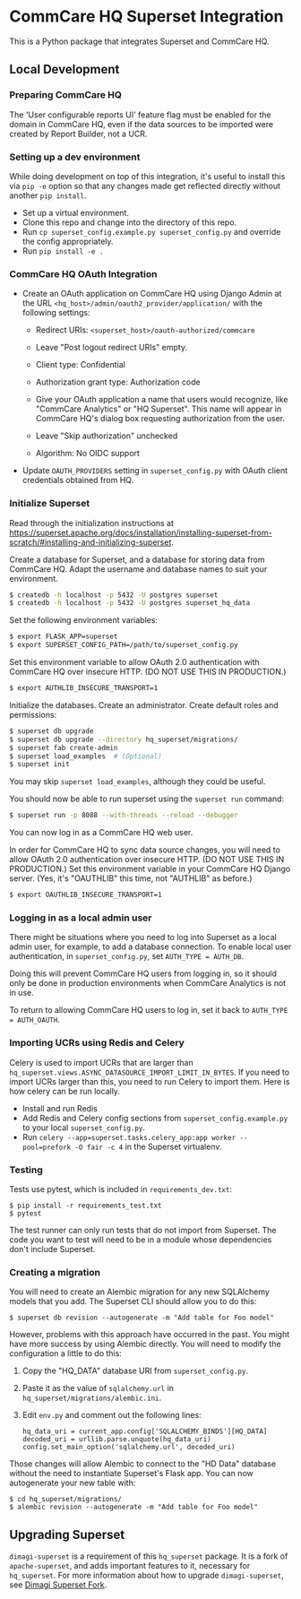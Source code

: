 CommCare HQ Superset Integration
================================

This is a Python package that integrates Superset and CommCare HQ.

Local Development
-----------------

### Preparing CommCare HQ

The 'User configurable reports UI' feature flag must be enabled for the
domain in CommCare HQ, even if the data sources to be imported were
created by Report Builder, not a UCR.


### Setting up a dev environment

While doing development on top of this integration, it's useful to
install this via `pip -e` option so that any changes made get reflected
directly without another `pip install`.

- Set up a virtual environment.
- Clone this repo and change into the directory of this repo.
- Run `cp superset_config.example.py superset_config.py` and override
  the config appropriately.
- Run `pip install -e .`

### CommCare HQ OAuth Integration

- Create an OAuth application on CommCare HQ using Django Admin at the URL
  `<hq_host>/admin/oauth2_provider/application/` with the following settings:

  - Redirect URIs: `<superset_host>/oauth-authorized/commcare`

  - Leave "Post logout redirect URIs" empty.

  - Client type: Confidential

  - Authorization grant type: Authorization code

  - Give your OAuth application a name that users would recognize,
    like "CommCare Analytics" or "HQ Superset". This name will appear
    in CommCare HQ's dialog box requesting authorization from the
    user.

  - Leave "Skip authorization" unchecked

  - Algorithm: No OIDC support

- Update `OAUTH_PROVIDERS` setting in `superset_config.py` with OAuth
  client credentials obtained from HQ.


### Initialize Superset

Read through the initialization instructions at
https://superset.apache.org/docs/installation/installing-superset-from-scratch/#installing-and-initializing-superset.

Create a database for Superset, and a database for storing data from
CommCare HQ. Adapt the username and database names to suit your
environment.
```bash
$ createdb -h localhost -p 5432 -U postgres superset
$ createdb -h localhost -p 5432 -U postgres superset_hq_data
```

Set the following environment variables:
```bash
$ export FLASK_APP=superset
$ export SUPERSET_CONFIG_PATH=/path/to/superset_config.py
```

Set this environment variable to allow OAuth 2.0 authentication with
CommCare HQ over insecure HTTP. (DO NOT USE THIS IN PRODUCTION.)
```bash
$ export AUTHLIB_INSECURE_TRANSPORT=1
```

Initialize the databases. Create an administrator. Create default roles
and permissions:
```bash
$ superset db upgrade
$ superset db upgrade --directory hq_superset/migrations/
$ superset fab create-admin
$ superset load_examples  # (Optional)
$ superset init
```
You may skip `superset load_examples`, although they could be useful.

You should now be able to run superset using the `superset run` command:
```bash
$ superset run -p 8088 --with-threads --reload --debugger
```

You can now log in as a CommCare HQ web user.

In order for CommCare HQ to sync data source changes, you will need to
allow OAuth 2.0 authentication over insecure HTTP. (DO NOT USE THIS IN
PRODUCTION.) Set this environment variable in your CommCare HQ Django
server. (Yes, it's "OAUTHLIB" this time, not "AUTHLIB" as before.)
```bash
$ export OAUTHLIB_INSECURE_TRANSPORT=1
```


### Logging in as a local admin user

There might be situations where you need to log into Superset as a local
admin user, for example, to add a database connection. To enable local
user authentication, in `superset_config.py`, set
`AUTH_TYPE = AUTH_DB`.

Doing this will prevent CommCare HQ users from logging in, so it should
only be done in production environments when CommCare Analytics is not
in use.

To return to allowing CommCare HQ users to log in, set it back to
`AUTH_TYPE = AUTH_OAUTH`.


### Importing UCRs using Redis and Celery

Celery is used to import UCRs that are larger than
`hq_superset.views.ASYNC_DATASOURCE_IMPORT_LIMIT_IN_BYTES`. If you need
to import UCRs larger than this, you need to run Celery to import them.
Here is how celery can be run locally.

- Install and run Redis
- Add Redis and Celery config sections from
  `superset_config.example.py` to your local `superset_config.py`.
- Run
  `celery --app=superset.tasks.celery_app:app worker --pool=prefork -O fair -c 4`
  in the Superset virtualenv.


### Testing

Tests use pytest, which is included in `requirements_dev.txt`:

    $ pip install -r requirements_test.txt
    $ pytest

The test runner can only run tests that do not import from Superset. The
code you want to test will need to be in a module whose dependencies
don't include Superset.


### Creating a migration

You will need to create an Alembic migration for any new SQLAlchemy
models that you add. The Superset CLI should allow you to do this:

```shell
$ superset db revision --autogenerate -m "Add table for Foo model"
```

However, problems with this approach have occurred in the past. You
might have more success by using Alembic directly. You will need to
modify the configuration a little to do this:

1. Copy the "HQ_DATA" database URI from `superset_config.py`.

2. Paste it as the value of `sqlalchemy.url` in
   `hq_superset/migrations/alembic.ini`.

3. Edit `env.py` and comment out the following lines:
   ```
   hq_data_uri = current_app.config['SQLALCHEMY_BINDS'][HQ_DATA]
   decoded_uri = urllib.parse.unquote(hq_data_uri)
   config.set_main_option('sqlalchemy.url', decoded_uri)
   ```

Those changes will allow Alembic to connect to the "HD Data" database
without the need to instantiate Superset's Flask app. You can now
autogenerate your new table with:

```shell
$ cd hq_superset/migrations/
$ alembic revision --autogenerate -m "Add table for Foo model"
```


Upgrading Superset
------------------

`dimagi-superset` is a requirement of this `hq_superset` package. It is
a fork of `apache-superset`, and adds important features to it,
necessary for `hq_superset`. For more information about how to upgrade
`dimagi-superset`, see [Dimagi Superset Fork](apache-superset.md).
